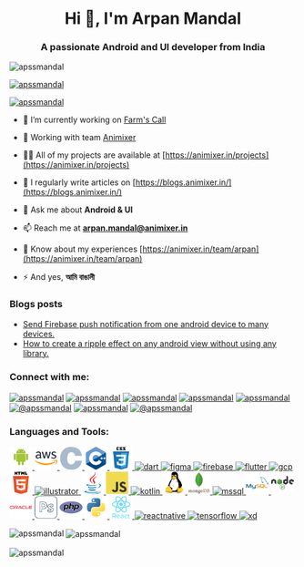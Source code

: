 <h1 align="center">Hi 👋, I'm Arpan Mandal</h1>
<h3 align="center">A passionate Android and UI developer from India</h3>

<p align="left"> <img src="https://komarev.com/ghpvc/?username=apssmandal&label=Profile%20views&color=0e75b6&style=flat" alt="apssmandal" /> </p>

<p align="left"> <a href="https://github.com/apssmandal/apssmandal"><img src="https://github-profile-trophy.vercel.app/?username=apssmandal" alt="apssmandal" /></a> </p>

<p align="left"> <a href="https://twitter.com/apssmandal" target="blank"><img src="https://img.shields.io/twitter/follow/apssmandal?logo=twitter&style=for-the-badge" alt="apssmandal" /></a> </p>

- 🔭 I’m currently working on [Farm's Call](https://farmscall.com)

- 🤝 Working with team [Animixer](https://animixer.in)

- 👨‍💻 All of my projects are available at [https://animixer.in/projects](https://animixer.in/projects)

- 📝 I regularly write articles on [https://blogs.animixer.in/](https://blogs.animixer.in/)

- 💬 Ask me about **Android & UI**

- 📫 Reach me at **arpan.mandal@animixer.in**

- 📄 Know about my experiences [https://animixer.in/team/arpan](https://animixer.in/team/arpan)

- ⚡ And yes, **আমি বাঙালী**

### Blogs posts
<!-- BLOG-POST-LIST:START -->
- [Send Firebase push notification from one android device to many devices.](https://medium.com/animixer-studios/send-firebase-push-notification-from-one-android-device-to-many-devices-92f51ef36609?source=rss-fda8991c9058------2)
- [How to create a ripple effect on any android view without using any library.](https://medium.com/animixer-studios/how-to-create-a-ripple-effect-on-any-android-view-without-using-any-library-ec2bc1315321?source=rss-fda8991c9058------2)
<!-- BLOG-POST-LIST:END -->

<h3 align="left">Connect with me:</h3>
<p align="left">
<a href="https://twitter.com/apssmandal" target="blank"><img align="center" src="https://cdn.jsdelivr.net/npm/simple-icons@3.0.1/icons/twitter.svg" alt="apssmandal" height="30" width="40" /></a>
<a href="https://linkedin.com/in/apssmandal" target="blank"><img align="center" src="https://cdn.jsdelivr.net/npm/simple-icons@3.0.1/icons/linkedin.svg" alt="apssmandal" height="30" width="40" /></a>
<a href="https://fb.com/apssmandal" target="blank"><img align="center" src="https://cdn.jsdelivr.net/npm/simple-icons@3.0.1/icons/facebook.svg" alt="apssmandal" height="30" width="40" /></a>
<a href="https://instagram.com/apssmandal" target="blank"><img align="center" src="https://cdn.jsdelivr.net/npm/simple-icons@3.0.1/icons/instagram.svg" alt="apssmandal" height="30" width="40" /></a>
<a href="https://dribbble.com/apssmandal" target="blank"><img align="center" src="https://cdn.jsdelivr.net/npm/simple-icons@3.0.1/icons/dribbble.svg" alt="apssmandal" height="30" width="40" /></a>
<a href="https://medium.com/@apssmandal" target="blank"><img align="center" src="https://cdn.jsdelivr.net/npm/simple-icons@3.0.1/icons/medium.svg" alt="@apssmandal" height="30" width="40" /></a>
<a href="https://www.codechef.com/users/apssmandal" target="blank"><img align="center" src="https://cdn.jsdelivr.net/npm/simple-icons@3.1.0/icons/codechef.svg" alt="apssmandal" height="30" width="40" /></a>
<a href="https://www.hackerearth.com/@apssmandal" target="blank"><img align="center" src="https://cdn.jsdelivr.net/npm/simple-icons@3.0.1/icons/hackerearth.svg" alt="@apssmandal" height="30" width="40" /></a>
</p>

<h3 align="left">Languages and Tools:</h3>
<p align="left"> <a href="https://developer.android.com" target="_blank"> <img src="https://raw.githubusercontent.com/devicons/devicon/master/icons/android/android-original-wordmark.svg" alt="android" width="40" height="40"/> </a> <a href="https://aws.amazon.com" target="_blank"> <img src="https://raw.githubusercontent.com/devicons/devicon/master/icons/amazonwebservices/amazonwebservices-original-wordmark.svg" alt="aws" width="40" height="40"/> </a> <a href="https://www.cprogramming.com/" target="_blank"> <img src="https://raw.githubusercontent.com/devicons/devicon/master/icons/c/c-original.svg" alt="c" width="40" height="40"/> </a> <a href="https://www.w3schools.com/cpp/" target="_blank"> <img src="https://raw.githubusercontent.com/devicons/devicon/master/icons/cplusplus/cplusplus-original.svg" alt="cplusplus" width="40" height="40"/> </a> <a href="https://www.w3schools.com/css/" target="_blank"> <img src="https://raw.githubusercontent.com/devicons/devicon/master/icons/css3/css3-original-wordmark.svg" alt="css3" width="40" height="40"/> </a> <a href="https://dart.dev" target="_blank"> <img src="https://www.vectorlogo.zone/logos/dartlang/dartlang-icon.svg" alt="dart" width="40" height="40"/> </a> <a href="https://www.figma.com/" target="_blank"> <img src="https://www.vectorlogo.zone/logos/figma/figma-icon.svg" alt="figma" width="40" height="40"/> </a> <a href="https://firebase.google.com/" target="_blank"> <img src="https://www.vectorlogo.zone/logos/firebase/firebase-icon.svg" alt="firebase" width="40" height="40"/> </a> <a href="https://flutter.dev" target="_blank"> <img src="https://www.vectorlogo.zone/logos/flutterio/flutterio-icon.svg" alt="flutter" width="40" height="40"/> </a> <a href="https://cloud.google.com" target="_blank"> <img src="https://www.vectorlogo.zone/logos/google_cloud/google_cloud-icon.svg" alt="gcp" width="40" height="40"/> </a> <a href="https://www.w3.org/html/" target="_blank"> <img src="https://raw.githubusercontent.com/devicons/devicon/master/icons/html5/html5-original-wordmark.svg" alt="html5" width="40" height="40"/> </a> <a href="https://www.adobe.com/in/products/illustrator.html" target="_blank"> <img src="https://www.vectorlogo.zone/logos/adobe_illustrator/adobe_illustrator-icon.svg" alt="illustrator" width="40" height="40"/> </a> <a href="https://www.java.com" target="_blank"> <img src="https://raw.githubusercontent.com/devicons/devicon/master/icons/java/java-original.svg" alt="java" width="40" height="40"/> </a> <a href="https://developer.mozilla.org/en-US/docs/Web/JavaScript" target="_blank"> <img src="https://raw.githubusercontent.com/devicons/devicon/master/icons/javascript/javascript-original.svg" alt="javascript" width="40" height="40"/> </a> <a href="https://kotlinlang.org" target="_blank"> <img src="https://www.vectorlogo.zone/logos/kotlinlang/kotlinlang-icon.svg" alt="kotlin" width="40" height="40"/> </a> <a href="https://www.linux.org/" target="_blank"> <img src="https://raw.githubusercontent.com/devicons/devicon/master/icons/linux/linux-original.svg" alt="linux" width="40" height="40"/> </a> <a href="https://www.mongodb.com/" target="_blank"> <img src="https://raw.githubusercontent.com/devicons/devicon/master/icons/mongodb/mongodb-original-wordmark.svg" alt="mongodb" width="40" height="40"/> </a> <a href="https://www.microsoft.com/en-us/sql-server" target="_blank"> <img src="https://cdn.worldvectorlogo.com/logos/microsoft-sql-server.svg" alt="mssql" width="40" height="40"/> </a> <a href="https://www.mysql.com/" target="_blank"> <img src="https://raw.githubusercontent.com/devicons/devicon/master/icons/mysql/mysql-original-wordmark.svg" alt="mysql" width="40" height="40"/> </a> <a href="https://nodejs.org" target="_blank"> <img src="https://raw.githubusercontent.com/devicons/devicon/master/icons/nodejs/nodejs-original-wordmark.svg" alt="nodejs" width="40" height="40"/> </a> <a href="https://www.oracle.com/" target="_blank"> <img src="https://raw.githubusercontent.com/devicons/devicon/master/icons/oracle/oracle-original.svg" alt="oracle" width="40" height="40"/> </a> <a href="https://www.photoshop.com/en" target="_blank"> <img src="https://raw.githubusercontent.com/devicons/devicon/master/icons/photoshop/photoshop-line.svg" alt="photoshop" width="40" height="40"/> </a> <a href="https://www.php.net" target="_blank"> <img src="https://raw.githubusercontent.com/devicons/devicon/master/icons/php/php-original.svg" alt="php" width="40" height="40"/> </a> <a href="https://www.python.org" target="_blank"> <img src="https://raw.githubusercontent.com/devicons/devicon/master/icons/python/python-original.svg" alt="python" width="40" height="40"/> </a> <a href="https://reactjs.org/" target="_blank"> <img src="https://raw.githubusercontent.com/devicons/devicon/master/icons/react/react-original-wordmark.svg" alt="react" width="40" height="40"/> </a> <a href="https://reactnative.dev/" target="_blank"> <img src="https://reactnative.dev/img/header_logo.svg" alt="reactnative" width="40" height="40"/> </a> <a href="https://www.tensorflow.org" target="_blank"> <img src="https://www.vectorlogo.zone/logos/tensorflow/tensorflow-icon.svg" alt="tensorflow" width="40" height="40"/> </a> <a href="https://www.adobe.com/products/xd.html" target="_blank"> <img src="https://cdn.worldvectorlogo.com/logos/adobe-xd.svg" alt="xd" width="40" height="40"/> </a> </p>

<p><img align="left" src="https://github-readme-stats.vercel.app/api/top-langs?username=apssmandal&show_icons=true&locale=en&layout=compact" alt="apssmandal" /></p>

<p>&nbsp;<img align="center" src="https://github-readme-stats.vercel.app/api?username=apssmandal&show_icons=true&locale=en" alt="apssmandal" /></p>

<p><img align="center" src="https://github-readme-streak-stats.herokuapp.com/?user=apssmandal&" alt="apssmandal" /></p>


